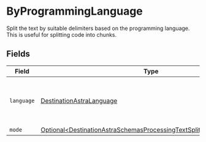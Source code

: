 # ByProgrammingLanguage

Split the text by suitable delimiters based on the programming language. This is useful for splitting code into chunks.


## Fields

| Field                                                                                                                                                            | Type                                                                                                                                                             | Required                                                                                                                                                         | Description                                                                                                                                                      |
| ---------------------------------------------------------------------------------------------------------------------------------------------------------------- | ---------------------------------------------------------------------------------------------------------------------------------------------------------------- | ---------------------------------------------------------------------------------------------------------------------------------------------------------------- | ---------------------------------------------------------------------------------------------------------------------------------------------------------------- |
| `language`                                                                                                                                                       | [DestinationAstraLanguage](../../models/shared/DestinationAstraLanguage.md)                                                                                      | :heavy_check_mark:                                                                                                                                               | Split code in suitable places based on the programming language                                                                                                  |
| `mode`                                                                                                                                                           | [Optional\<DestinationAstraSchemasProcessingTextSplitterTextSplitterMode>](../../models/shared/DestinationAstraSchemasProcessingTextSplitterTextSplitterMode.md) | :heavy_minus_sign:                                                                                                                                               | N/A                                                                                                                                                              |